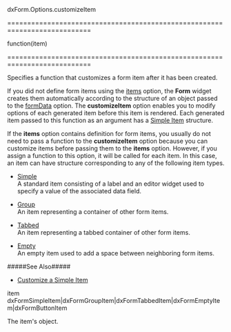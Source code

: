 <!--id-->dxForm.Options.customizeItem<!--/id-->
===========================================================================
<!--type-->function(item)<!--/type-->
===========================================================================

<!--shortDescription-->
Specifies a function that customizes a form item after it has been created.
<!--/shortDescription-->

<!--fullDescription-->
If you did not define form items using the [items]({basewidgetpath}/Configuration/#items) option, the **Form** widget creates them automatically according to the structure of an object passed to the [formData]({basewidgetpath}/Configuration/#formData) option. The **customizeItem** option enables you to modify options of each generated item before this item is rendered. Each generated item passed to this function as an argument has a [Simple Item](/Documentation/ApiReference/UI_Widgets/dxForm/Item_Types/SimpleItem/) structure.

If the **items** option contains definition for form items, you usually do not need to pass a function to the **customizeItem** option because you can customize items before passing them to the **items** option. However, if you assign a function to this option, it will be called for each item. In this case, an item can have structure corresponding to any of the following item types.

- [Simple](/Documentation/ApiReference/UI_Widgets/dxForm/Item_Types/SimpleItem/)  
 A standard item consisting of a label and an editor widget used to specify a value of the associated data field.

- [Group](/Documentation/ApiReference/UI_Widgets/dxForm/Item_Types/GroupItem/)  
 An item representing a container of other form items.

- [Tabbed](/Documentation/ApiReference/UI_Widgets/dxForm/Item_Types/TabbedItem/)  
 An item representing a tabbed container of other form items.

- [Empty](/Documentation/ApiReference/UI_Widgets/dxForm/Item_Types/EmptyItem/)  
 An empty item used to add a space between neighboring form items.


#####See Also#####
- [Customize a Simple Item](/Documentation/Guide/Widgets/Form/Configure_Simple_Items/#Customize_a_Simple_Item)
<!--/fullDescription-->
<!--typeFunctionParamName1-->item<!--/typeFunctionParamName1-->
<!--typeFunctionParamType1-->dxFormSimpleItem|dxFormGroupItem|dxFormTabbedItem|dxFormEmptyItem|dxFormButtonItem<!--/typeFunctionParamType1-->
<!--typeFunctionParamDescription1-->
The item's object.
<!--/typeFunctionParamDescription1-->
